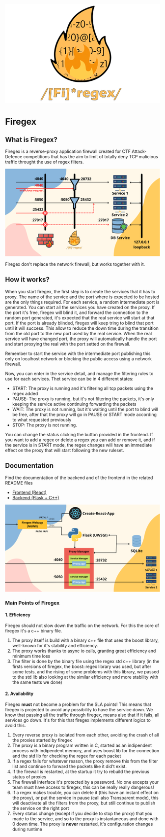 ![Firegex Logo](docs/header-logo.png)

# Firegex 

## What is Firegex?
Firegex is a reverse-proxy application firewall created for CTF Attack-Defence competitions that has the aim to limit of totally deny TCP malicious traffic throught the use of regex filters.

![Firegex Network scheme](docs/FiregexWorking.png)

Firegex don't replace the network firewall, but works together with it.

## How it works?

When you start firegex, the first step is to create the services that it has to proxy.
The name of the service and the port where is expected to be hosted are the only things required. For each service, a random intermediate port is generated.
You can start all the services you have created on the proxy. If the port it's free, firegex will blind it, and forward the connection to the random port generated, it's expected that the real service will start at that port. If the port is already blinded, firegex will keep tring to blind that port until it will success. This allow to reduce the down time during the transition from the old port to the new port used by the real service. When the real service will have changed port, the proxy will automatically handle the port and start proxying the real with the port setted on the firewall.

Remember to start the service with the intermediate port publishing this only on localhost network or blocking the public access using a network firewall.

Now, you can enter in the service detail, and manage the filtering rules to use for each services. Thet service can be in 4 different states:
- START: The proxy is running and it's filtering all tcp packets using the regex added
- PAUSE: The proxy is running, but it's not filtering the packets, it's only keeping the service active continuing forwarding the packets
- WAIT: The proxy is not running, but it's waiting until the port to blind will be free, after that the proxy will go in PAUSE or START mode according to what requested previously
- STOP: The proxy is not running.

You can change the status clicking the button provided in the frontend. If you want to add a regex or delete a regex you can add or remove it, and if the service is in START mode, the regex changes will have an immediate effect on the proxy that will start following the new ruleset.

## Documentation

Find the documentation of the backend and of the frontend in the related README files

- [Frontend (React)](frontend/README.md)
- [Backend (Flask + C++)](backend/README.md)

![Firegex Working Scheme](docs/FiregexInternals.png)

### Main Points of Firegex
#### 1. Efficiency
Firegex should not slow down the traffic on the network. For this the core of firegex it's a c++ binary file.
1. The proxy itself is build with a binary c++ file that uses the boost library, well-known for it's stability and efficiency.
2. The proxy works thanks to async io calls, granting great efficiency and minimum time loss
3. The filter is done by the binary file using the regex std c++ library (in the firsts versions of firegex, the boost::regex library was used, but after some tests, and the rising of some problems with this library, we passed to the std lib also looking at the similar efficiency and more stability with the same tests we done)
#### 2. Availability
Firegex **must** not become a problem for the SLA points!
This means that firegex is projected to avoid any possibility to have the service down. We know that passing all the traffic through firegex, means also that if it fails, all services go down. It's for this that firegex implements different logics to avoid this.
1. Every reverse proxy is isolated from each other, avoiding the crash of all the proxies started by firegex
2. The proxy is a binary program written in C, started as an indipendent process with indipendent memory, and uses boost lib for the connection and the std lib for checking the regex for each packet
3. If a regex fails for whatever reason, the proxy remove this from the filter list and continue to forward the packets like it did't exist.
4. If the firewall is restarted, at the startup it try to rebuild the previous status of proxies
5. The firewall interface it's protected by a password. No one excepts your team must have access to firegex, this can be really really dangerous!
6. If a regex makes trouble, you can delete it (this have an instant effect on the proxy), or put the service in pause (call also Transparent mode), this will deactivate all the filters from the proxy, but still continue to publish the service on the right port
7. Every status change (except if you decide to stop the proxy) that you made to the service, and so to the proxy is instantaneous and done with 0 down time. The proxy is **never** restarted, it's configuration changes during runtime
    